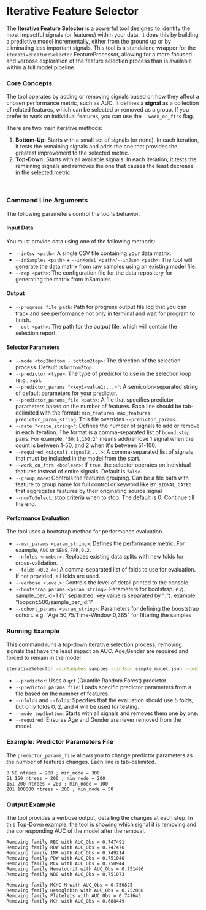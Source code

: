 # Iterative Feature Selector

The **Iterative Feature Selector** is a powerful tool designed to identify the most impactful signals (or features) within your data. It does this by building a predictive model incrementally, either from the ground up or by eliminating less important signals.
This tool is a standalone wrapper for the `iterativeFeatureSelector` FeatureProcessor, allowing for a more focused and verbose exploration of the feature selection process than is available within a full model pipeline.

### Core Concepts

The tool operates by adding or removing signals based on how they affect a chosen performance metric, such as AUC. 
It defines a **signal** as a collection of related features, which can be selected or removed as a group. 
If you prefer to work on individual features, you can use the `--work_on_ftrs` flag.

There are two main iterative methods:

1.  **Bottom-Up:** Starts with a small set of signals (or none). In each iteration, it tests the remaining signals and adds the one that provides the greatest improvement to the selected metric.
2.  **Top-Down:** Starts with all available signals. In each iteration, it tests the remaining signals and removes the one that causes the least decrease in the selected metric.

 
### Command Line Arguments

The following parameters control the tool's behavior.

#### Input Data
You must provide data using one of the following methods:

* `--inCsv <path>`: A single CSV file containing your data matrix.
* `--inSamples <path>` + `--inModel <path>`/`--inJson <path>`: The tool will generate the data matrix from raw samples using an existing model file.
* `--rep <path>`: The configuration file for the data repository for generating the matrix from inSamples

#### Output

* `--progress_file_path`: Path for progress output file log that you can track and see performance not only in terminal and wait for program to finish.
* `--out <path>`: The path for the output file, which will contain the selection report.

#### Selector Parameters

* `--mode <top2bottom | bottom2top>`: The direction of the selection process. Default is `bottom2top`.
* `--predictor <type>`: The type of predictor to use in the selection loop (e.g., `xgb`).
* `--predictor_params "<key1=value1;...>"`: A semicolon-separated string of default parameters for your predictor.
* `--predictor_params_file <path>`: A file that specifies predictor parameters based on the number of features. Each line should be tab-delimited with the format: `min_features max_features predictor_param_string`. This file overrides `--predictor_params`.
* `--rate "<rate_string>"`: Defines the number of signals to add or remove in each iteration. The format is a comma-separated list of `bound:step` pairs. For example, `"50:1,100:2"` means add/remove 1 signal when the count is between 1-50, and 2 when it's between 51-100.
* `--required <signal1,signal2,...>`: A comma-separated list of signals that must be included in the model from the start.
* `--work_on_ftrs <boolean>`: If `true`, the selector operates on individual features instead of entire signals. Default is `false`.
* `--group_mode`: Controls the features grouping. Can be a file path with feature to group name for full control or keyword like `BY_SIGNAL_CATEG` that aggregates features by their originating source signal
* `--numToSelect`: stop criteria when to stop. The default is 0. Continue till the end.

#### Performance Evaluation
The tool uses a bootstrap method for performance evaluation.

* `--msr_params <param_string>`: Defines the performance metric. For example, `AUC` or `SENS,FPR,0.2`.
* `--nfolds <number>`: Replaces existing data splits with new folds for cross-validation.
* `--folds <0,2,4>`: A comma-separated list of folds to use for evaluation. If not provided, all folds are used.
* `--verbose <level>`: Controls the level of detail printed to the console.
*  `--bootstrap_params <param_string>`: Parameters for bootstrap. e.g. sample_per_id=1 ('/' separated, key value is separated by ":"). example: "loopcnt:500/sample_per_id:1"
* `--cohort_params <param_string>`: Parameters for defining the booststrap cohort. e.g. "Age:50,75/Time-Window:0,365" for filtering the samples

### Running Example

This command runs a top-down iterative selection process, removing signals that have the least impact on AUC.
Age,Gender are required and forced to remain in the model

```bash title="Running Example"
iterativeSelector --inSamples samples --inJson simple_model.json --out outReport --predictor qrf --predictor_params_file params_iterative_seletcor --nfolds 5 --folds "0,2,4" --mode top2bottom --verbose 1 --msr_params AUC --required "Age,Gender"
```

* `--predictor`: Uses a `qrf` (Quantile Random Forest) predictor.
* `--predictor_params_file`: Loads specific predictor parameters from a file based on the number of features.
* `--nfolds` and `--folds`: Specifies that the evaluation should use 5 folds, but only folds 0, 2, and 4 will be used for testing.
* `--mode top2bottom`: Starts with all signals and removes them one by one.
* `--required`: Ensures Age and Gender are never removed from the model.
 
### Example: Predictor Parameters File

The `predictor_params_file` allows you to change predictor parameters as the number of features changes. Each line is tab-delimited.

```text
0 50 ntrees = 200 ; min_node = 300
51 150 ntrees = 200 ; min_node = 200
151 200 ntrees = 200 ; min_node = 100
201 100000 ntrees = 200 ; min_node = 50
```

### Output Example

The tool provides a verbose output, detailing the changes at each step. 
In this Top-Down example, the tool is showing which signal it is removing and the corresponding AUC of the model after the removal.

```text
Removing family RBC with AUC_Obs = 0.747491
Removing family RDW with AUC_Obs = 0.747476
Removing family INR with AUC_Obs = 0.749214
Removing family PDW with AUC_Obs = 0.751048
Removing family MCV with AUC_Obs = 0.750944
Removing family Hematocrit with AUC_Obs = 0.751496
Removing family WBC with AUC_Obs = 0.751073
...
Removing family MCHC-M with AUC_Obs = 0.750825
Removing family Hemoglobin with AUC_Obs = 0.752080
Removing family Platelets with AUC_Obs = 0.741643
Removing family MCH with AUC_Obs = 0.688449
```
